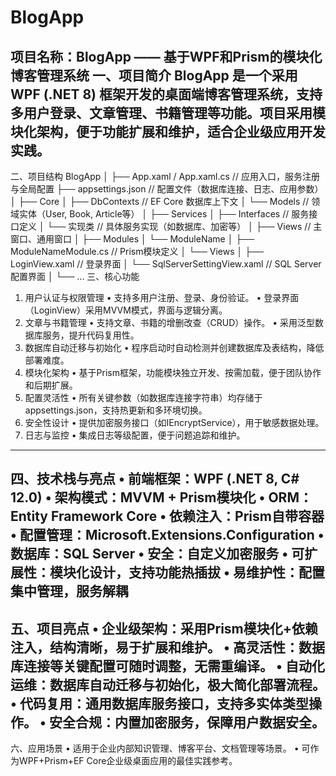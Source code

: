 # BlogApp

项目名称：BlogApp —— 基于WPF和Prism的模块化博客管理系统
一、项目简介
BlogApp 是一个采用 WPF (.NET 8) 框架开发的桌面端博客管理系统，支持多用户登录、文章管理、书籍管理等功能。项目采用模块化架构，便于功能扩展和维护，适合企业级应用开发实践。
---
二、项目结构
BlogApp
│
├── App.xaml / App.xaml.cs           // 应用入口，服务注册与全局配置
├── appsettings.json                 // 配置文件（数据库连接、日志、应用参数）
│
├── Core
│   ├── DbContexts                   // EF Core 数据库上下文
│   └── Models                       // 领域实体（User, Book, Article等）
│
├── Services
│   ├── Interfaces                   // 服务接口定义
│   └── 实现类                        // 具体服务实现（如数据库、加密等）
│
├── Views                            // 主窗口、通用窗口
│
├── Modules
│   └── ModuleName
│       ├── ModuleNameModule.cs      // Prism模块定义
│       └── Views
│           ├── LoginView.xaml       // 登录界面
│           └── SqlServerSettingView.xaml // SQL Server配置界面
│
└── ...
三、核心功能
1.	用户认证与权限管理
•	支持多用户注册、登录、身份验证。
•	登录界面（LoginView）采用MVVM模式，界面与逻辑分离。
2.	文章与书籍管理
•	支持文章、书籍的增删改查（CRUD）操作。
•	采用泛型数据库服务，提升代码复用性。
3.	数据库自动迁移与初始化
•	程序启动时自动检测并创建数据库及表结构，降低部署难度。
4.	模块化架构
•	基于Prism框架，功能模块独立开发、按需加载，便于团队协作和后期扩展。
5.	配置灵活性
•	所有关键参数（如数据库连接字符串）均存储于appsettings.json，支持热更新和多环境切换。
6.	安全性设计
•	提供加密服务接口（如IEncryptService），用于敏感数据处理。
7.	日志与监控
•	集成日志等级配置，便于问题追踪和维护。
---
四、技术栈与亮点
•	前端框架：WPF (.NET 8, C# 12.0)
•	架构模式：MVVM + Prism模块化
•	ORM：Entity Framework Core
•	依赖注入：Prism自带容器
•	配置管理：Microsoft.Extensions.Configuration
•	数据库：SQL Server
•	安全：自定义加密服务
•	可扩展性：模块化设计，支持功能热插拔
•	易维护性：配置集中管理，服务解耦
---
五、项目亮点
•	企业级架构：采用Prism模块化+依赖注入，结构清晰，易于扩展和维护。
•	高灵活性：数据库连接等关键配置可随时调整，无需重编译。
•	自动化运维：数据库自动迁移与初始化，极大简化部署流程。
•	代码复用：通用数据库服务接口，支持多实体类型操作。
•	安全合规：内置加密服务，保障用户数据安全。
---
六、应用场景
•	适用于企业内部知识管理、博客平台、文档管理等场景。
•	可作为WPF+Prism+EF Core企业级桌面应用的最佳实践参考。
